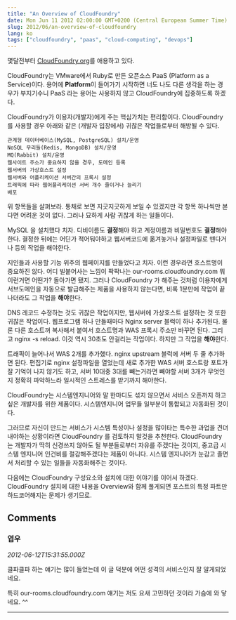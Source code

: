 ```yaml
---
title: "An Overview of CloudFoundry"
date: Mon Jun 11 2012 02:00:00 GMT+0200 (Central European Summer Time)
slug: 2012/06/an-overview-of-cloudfoundry
lang: ko
tags: ["cloudfoundry", "paas", "cloud-computing", "devops"]
---
```


몇달전부터 [CloudFoundry.org](http://cloudfoundry.org/)를 애용하고 있다.

CloudFoundry는 VMware에서 Ruby로 만든 오픈소스 PaaS (Platform as a Service)이다. 용어에 **Platform**이 들어가기 시작하면 너도 나도 다른 생각을 하는 경우가 부지기수니 PaaS 라는 용어는 사용하지 않고 CloudFoundry에 집중하도록 하겠다.

CloudFoundry가 이용자(개발자)에게 주는 핵심가치는 편리함이다. CloudFoundry를 사용할 경우 아래와 같은 (개발자 입장에서) 귀찮은 작업들로부터 해방될 수 있다.

	관계형 데이터베이스(MySQL, PostgreSQL) 설치/운영
	NoSQL 무리들(Redis, MongoDB) 설치/운영
	MQ(Rabbit) 설치/운영
	웹사이트 주소가 중요하지 않을 경우, 도메인 등록
	웹서버의 가상호스트 설정
	웹서버와 어플리케이션 서버간의 프록시 설정
	트래픽에 따라 웹어플리케이션 서버 개수 줄이거나 늘리기
	배포

위 항목들을 살펴보라. 통채로 보면 지긋지긋하게 보일 수 있겠지만 각 항목 하나씩만 본다면 어려운 것이 없다. 그러나 묘하게 사람 귀찮게 하는 일들이다.

MySQL 을 설치했다 치자. 디비이름도 **결정**해야 하고 계정이름과 비밀번호도 **결정**해야 한다. 결정한 뒤에는 어딘가 적어둬야하고 웹서버코드에 옮겨놓거나 설정파일로 뗀다거나 등의 작업을 해야한다.

지인들과 사용할 기능 위주의 웹페이지를 만들었다고 치자. 이런 경우라면 호스트명이 중요하진 않다. 어디 빌붙어사는 느낌이 팍팍나는 our-rooms.cloudfoundry.com 뭐 이런거면 어떤가? 돌아가면 됐지. 그러나 CloudFoundry 가 해주는 것처럼 이용자에게 서브도메인을 자동으로 발급해주는 제품을 사용하지 않는다면, 비록 1분만에 작업이 끝나더라도 그 작업을 **해야**한다.

DNS 레코드 수정하는 것도 귀찮은 작업이지만, 웹서버에 가상호스트 설정하는 것 또한 귀찮은 작업이다. 웹프로그램 하나 만들때마다 Nginx server 블럭이 하나 추가된다. 물론 다른 호스트꺼 복사해서 붙여서 호스트명과 WAS 프록시 주소만 바꾸면 된다. 그리고 nginx -s reload. 이것 역시 30초도 안걸리는 작업이다. 하지만 그 작업을 **해야**한다.

트래픽이 늘어나서 WAS 2개를 추가했다. nginx upstream 블럭에 서버 두 줄 추가하면 된다. 편집기로 nginx 설정파일을 열었는데 새로 추가한 WAS 서버 호스트랑 포트가 잘 기억이 나지 않기도 하고, 서버 10대중 3대를 빼는거라면 빼야할 서버 3개가 무엇인지 정확히 파악하느라 일시적인 스트레스를 받기까지 해야한다.

CloudFoundry는 시스템엔지니어와 말 한마디도 섞지 않으면서 서비스 오픈까지 하고 싶은 개발자를 위한 제품이다. 시스템엔지니어 업무들 일부분이 통합되고 자동화된 것이다.

그러므로 자신이 만드는 서비스가 시스템 특성이나 설정을 많이타는 특수한 과업을 견뎌내야하는 상황이라면 CloudFoundry 를 검토하지 말것을 추천한다. CloudFoundry 는 개발자가 딱히 신경쓰지 않아도 될 부분들로부터 자유를 주겠다는 것이지, 중고급 시스템 엔지니어 인건비를 절감해주겠다는 제품이 아니다. 시스템 엔지니어가 눈감고 졸면서 처리할 수 있는 일들을 자동화해주는 것이다.

다음에는 CloudFoundry 구성요소와 설치에 대한 이야기를 이어서 하겠다. CloudFoundry 설치에 대한 내용을 Overview와 함께 풀게되면 포스트의 특정 파트만 하드코어해지는 문제가 생기므로.

## Comments

### 엽우
*2012-06-12T15:31:55.000Z*

클파클파 하는 얘기는 많이 들었는데 이 글 덕분에 어떤 성격의 서비스인지 잘 알게되었네요.

특히 our-rooms.cloudfoundry.com 얘기는 저도 요새 고민하던 것이라 가슴에 와 닿네요. ^^

---
